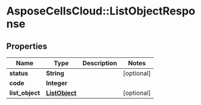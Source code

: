 # AsposeCellsCloud::ListObjectResponse

## Properties
Name | Type | Description | Notes
------------ | ------------- | ------------- | -------------
**status** | **String** |  | [optional] 
**code** | **Integer** |  | 
**list_object** | [**ListObject**](ListObject.md) |  | [optional] 


